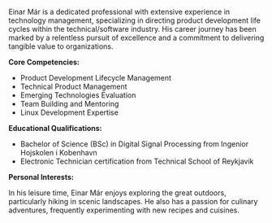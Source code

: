 Einar Már is a dedicated professional with extensive experience in technology management, specializing in directing product development life cycles within the technical/software industry. His career journey has been marked by a relentless pursuit of excellence and a commitment to delivering tangible value to organizations.

**Core Competencies:**

- Product Development Lifecycle Management
- Technical Product Management
- Emerging Technologies Evaluation
- Team Building and Mentoring
- Linux Development Expertise

**Educational Qualifications:**

- Bachelor of Science (BSc) in Digital Signal Processing from Ingenior Hojskolen i Kobenhavn
- Electronic Technician certification from Technical School of Reykjavik

**Personal Interests:**

In his leisure time, Einar Már enjoys exploring the great outdoors, particularly hiking in scenic landscapes. He also has a passion for culinary adventures, frequently experimenting with new recipes and cuisines.